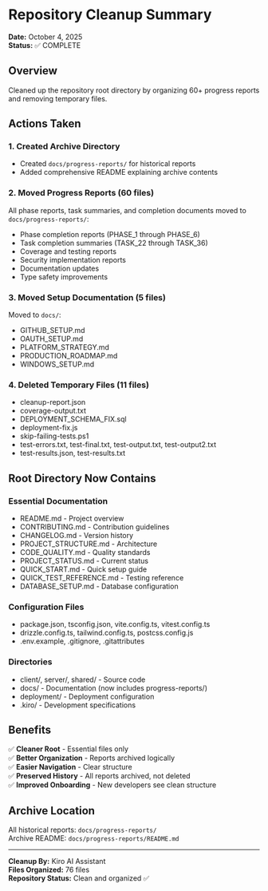 # Repository Cleanup Summary

**Date:** October 4, 2025  
**Status:** ✅ COMPLETE

## Overview

Cleaned up the repository root directory by organizing 60+ progress reports and removing temporary files.

## Actions Taken

### 1. Created Archive Directory
- Created `docs/progress-reports/` for historical reports
- Added comprehensive README explaining archive contents

### 2. Moved Progress Reports (60 files)
All phase reports, task summaries, and completion documents moved to `docs/progress-reports/`:
- Phase completion reports (PHASE_1 through PHASE_6)
- Task completion summaries (TASK_22 through TASK_36)
- Coverage and testing reports
- Security implementation reports
- Documentation updates
- Type safety improvements

### 3. Moved Setup Documentation (5 files)
Moved to `docs/`:
- GITHUB_SETUP.md
- OAUTH_SETUP.md
- PLATFORM_STRATEGY.md
- PRODUCTION_ROADMAP.md
- WINDOWS_SETUP.md

### 4. Deleted Temporary Files (11 files)
- cleanup-report.json
- coverage-output.txt
- DEPLOYMENT_SCHEMA_FIX.sql
- deployment-fix.js
- skip-failing-tests.ps1
- test-errors.txt, test-final.txt, test-output.txt, test-output2.txt
- test-results.json, test-results.txt

## Root Directory Now Contains

### Essential Documentation
- README.md - Project overview
- CONTRIBUTING.md - Contribution guidelines
- CHANGELOG.md - Version history
- PROJECT_STRUCTURE.md - Architecture
- CODE_QUALITY.md - Quality standards
- PROJECT_STATUS.md - Current status
- QUICK_START.md - Quick setup guide
- QUICK_TEST_REFERENCE.md - Testing reference
- DATABASE_SETUP.md - Database configuration

### Configuration Files
- package.json, tsconfig.json, vite.config.ts, vitest.config.ts
- drizzle.config.ts, tailwind.config.ts, postcss.config.js
- .env.example, .gitignore, .gitattributes

### Directories
- client/, server/, shared/ - Source code
- docs/ - Documentation (now includes progress-reports/)
- deployment/ - Deployment configuration
- .kiro/ - Development specifications

## Benefits

✅ **Cleaner Root** - Essential files only  
✅ **Better Organization** - Reports archived logically  
✅ **Easier Navigation** - Clear structure  
✅ **Preserved History** - All reports archived, not deleted  
✅ **Improved Onboarding** - New developers see clean structure

## Archive Location

All historical reports: `docs/progress-reports/`  
Archive README: `docs/progress-reports/README.md`

---

**Cleanup By:** Kiro AI Assistant  
**Files Organized:** 76 files  
**Repository Status:** Clean and organized ✅
